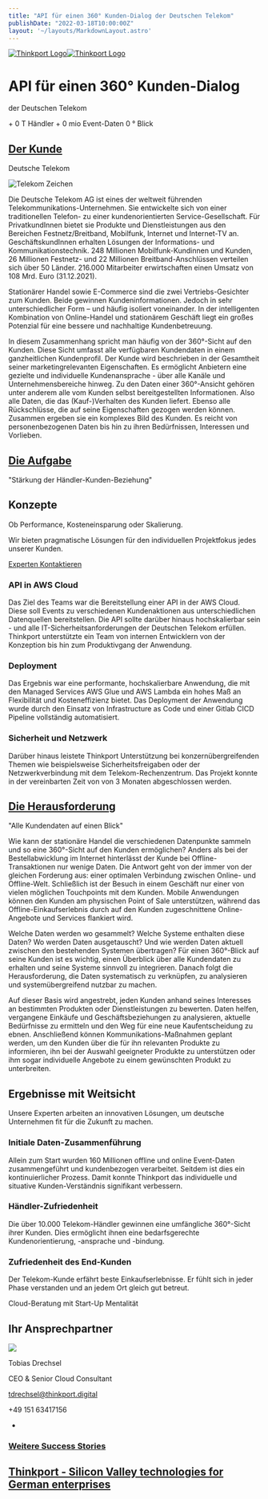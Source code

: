 ```yaml
---
title: "API für einen 360° Kunden-Dialog der Deutschen Telekom"
publishDate: "2022-03-18T10:00:00Z"
layout: '~/layouts/MarkdownLayout.astro'
---
```


 [![Thinkport Logo](images/Logo_horizontral_new-ovavzp5ztqmosy1yz1jrwr9fv5swhtoc0bky3tkc3g.png "Logo Bright Colours")](https://thinkport.digital)[![Thinkport Logo](images/Logo_horizontral_new-ovavzp5ztqmosy1yz1jrwr9fv5swhtoc0bky3tkc3g.png "Logo Bright Colours")](https://thinkport.digital)

# API für einen 360° Kunden-Dialog  

der Deutschen Telekom

\+ 0 T Händler + 0 mio Event-Daten 0 ° Blick

## [Der Kunde](https://www.fairside.capital/)

Deutsche Telekom

![Telekom Zeichen](images/Telekom-Logo.png)

Die Deutsche Telekom AG ist eines der weltweit führenden Telekommunikations-Unternehmen. Sie entwickelte sich von einer traditionellen Telefon- zu einer kundenorientierten Service-Gesellschaft. Für PrivatkundInnen bietet sie Produkte und Dienstleistungen aus den Bereichen Festnetz/Breitband, Mobilfunk, Internet und Internet-TV an. GeschäftskundInnen erhalten Lösungen der Informations- und Kommunikationstechnik. 248 Millionen Mobilfunk-Kundinnen und Kunden, 26 Millionen Festnetz- und 22 Millionen Breitband-Anschlüssen verteilen sich über 50 Länder. 216.000 Mitarbeiter erwirtschaften einen Umsatz von 108 Mrd. Euro (31.12.2021).

Stationärer Handel sowie E-Commerce sind die zwei Vertriebs-Gesichter zum Kunden. Beide gewinnen Kundeninformationen. Jedoch in sehr unterschiedlicher Form – und häufig isoliert voneinander. In der intelligenten Kombination von Online-Handel und stationärem Geschäft liegt ein großes Potenzial für eine bessere und nachhaltige Kundenbetreuung.  
  
In diesem Zusammenhang spricht man häufig von der 360°-Sicht auf den Kunden. Diese Sicht umfasst alle verfügbaren Kundendaten in einem ganzheitlichen Kundenprofil. Der Kunde wird beschrieben in der Gesamtheit seiner marketingrelevanten Eigenschaften. Es ermöglicht Anbietern eine gezielte und individuelle Kundenansprache - über alle Kanäle und Unternehmensbereiche hinweg. Zu den Daten einer 360°-Ansicht gehören unter anderem alle vom Kunden selbst bereitgestellten Informationen. Also alle Daten, die das (Kauf-)Verhalten des Kunden liefert. Ebenso alle Rückschlüsse, die auf seine Eigenschaften gezogen werden können. Zusammen ergeben sie ein komplexes Bild des Kunden. Es reicht von personenbezogenen Daten bis hin zu ihren Bedürfnissen, Interessen und Vorlieben.

## [Die Aufgabe](https://www.fairside.capital/)

"Stärkung der Händler-Kunden-Beziehung"

## Konzepte

Ob Performance, Kosteneinsparung oder Skalierung. 

Wir bieten pragmatische Lösungen für den individuellen Projektfokus jedes unserer Kunden.

[Experten Kontaktieren](https://thinkport.digital/kontaktieren)

### API in AWS Cloud

Das Ziel des Teams war die Bereitstellung einer API in der AWS Cloud. Diese soll Events zu verschiedenen Kundenaktionen aus unterschiedlichen Datenquellen bereitstellen. Die API sollte darüber hinaus hochskalierbar sein - und alle IT-Sicherheitsanforderungen der Deutschen Telekom erfüllen. Thinkport unterstützte ein Team von internen Entwicklern von der Konzeption bis hin zum Produktivgang der Anwendung.

### Deployment

Das Ergebnis war eine performante, hochskalierbare Anwendung, die mit den Managed Services AWS Glue und AWS Lambda ein hohes Maß an Flexibilität und Kosteneffizienz bietet. Das Deployment der Anwendung wurde durch den Einsatz von Infrastructure as Code und einer Gitlab CICD Pipeline vollständig automatisiert.

### Sicherheit und Netzwerk

Darüber hinaus leistete Thinkport Unterstützung bei konzernübergreifenden Themen wie beispielsweise Sicherheitsfreigaben oder der Netzwerkverbindung mit dem Telekom-Rechenzentrum. Das Projekt konnte in der vereinbarten Zeit von von 3 Monaten abgeschlossen werden.

## [Die Herausforderung](https://www.fairside.capital/)

"Alle Kundendaten auf einen Blick"

Wie kann der stationäre Handel die verschiedenen Datenpunkte sammeln und so eine 360°-Sicht auf den Kunden ermöglichen? Anders als bei der Bestellabwicklung im Internet hinterlässt der Kunde bei Offline-Transaktionen nur wenige Daten. Die Antwort geht von der immer von der gleichen Forderung aus: einer optimalen Verbindung zwischen Online- und Offline-Welt. Schließlich ist der Besuch in einem Geschäft nur einer von vielen möglichen Touchpoints mit dem Kunden. Mobile Anwendungen können den Kunden am physischen Point of Sale unterstützen, während das Offline-Einkaufserlebnis durch auf den Kunden zugeschnittene Online-Angebote und Services flankiert wird.  
  
Welche Daten werden wo gesammelt? Welche Systeme enthalten diese Daten? Wo werden Daten ausgetauscht? Und wie werden Daten aktuell zwischen den bestehenden Systemen übertragen? Für einen 360°-Blick auf seine Kunden ist es wichtig, einen Überblick über alle Kundendaten zu erhalten und seine Systeme sinnvoll zu integrieren. Danach folgt die Herausforderung, die Daten systematisch zu verknüpfen, zu analysieren und systemübergreifend nutzbar zu machen.  
  
Auf dieser Basis wird angestrebt, jeden Kunden anhand seines Interesses an bestimmten Produkten oder Dienstleistungen zu bewerten. Daten helfen, vergangene Einkäufe und Geschäftsbeziehungen zu analysieren, aktuelle Bedürfnisse zu ermitteln und den Weg für eine neue Kaufentscheidung zu ebnen. Anschließend können Kommunikations-Maßnahmen geplant werden, um den Kunden über die für ihn relevanten Produkte zu informieren, ihn bei der Auswahl geeigneter Produkte zu unterstützen oder ihm sogar individuelle Angebote zu einem gewünschten Produkt zu unterbreiten.

## Ergebnisse mit Weitsicht

Unsere Experten arbeiten an innovativen Lösungen, um deutsche Unternehmen fit für die Zukunft zu machen.

### Initiale Daten-Zusammenführung

Allein zum Start wurden 160 Millionen offline und online Event-Daten zusammengeführt und kundenbezogen verarbeitet. Seitdem ist dies ein kontinuierlicher Prozess. Damit konnte Thinkport das individuelle und situative Kunden-Verständnis signifikant verbessern.

### Händler-Zufriedenheit

Die über 10.000 Telekom-Händler gewinnen eine umfängliche 360°-Sicht ihrer Kunden. Dies ermöglicht ihnen eine bedarfsgerechte Kundenorientierung, -ansprache und -bindung.

### Zufriedenheit des End-Kunden

Der Telekom-Kunde erfährt beste Einkaufserlebnisse. Er fühlt sich in jeder Phase verstanden und an jedem Ort gleich gut betreut.  

Cloud-Beratung mit Start-Up Mentalität

## Ihr Ansprechpartner

![](images/Tobias-Portrait.png)

Tobias Drechsel

CEO & Senior Cloud Consultant

tdrechsel@thinkport.digital

+49 151 63417156

* [](https://de.linkedin.com/in/philipp-d-angelo-27389111b)

### [Weitere Success Stories](https://thinkport.digital/cloud-excellence-workshops)

## [Thinkport - Silicon Valley technologies for German enterprises](https://thinkport.digital/kontaktieren/)
